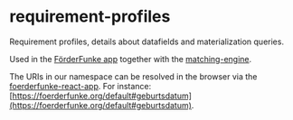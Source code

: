 # requirement-profiles
Requirement profiles, details about datafields and materialization queries.

Used in the [FörderFunke app](https://github.com/Citizen-Knowledge-Graph/foerderfunke-react-app) together with the [matching-engine](https://github.com/Citizen-Knowledge-Graph/matching-engine).

The URIs in our namespace can be resolved in the browser via the [foerderfunke-react-app](https://github.com/Citizen-Knowledge-Graph/foerderfunke-react-app). For instance: [https://foerderfunke.org/default#geburtsdatum](https://foerderfunke.org/default#geburtsdatum).
